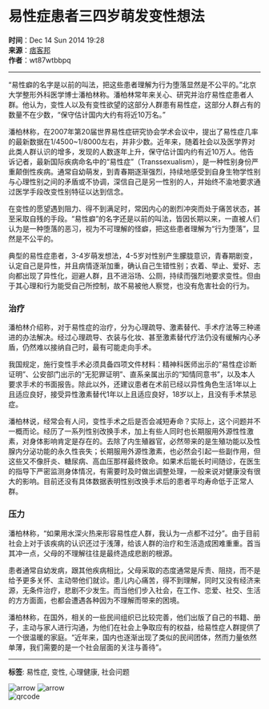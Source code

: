 # 易性症患者三四岁萌发变性想法

**时间**：Dec 14 Sun 2014 19:28  
**来源**：[痞客邦](https://www.pixnet.net/)  
**作者**：wt87wtbbpq  

---

“易性癖的名字是以前的叫法，把这些患者理解为行为堕落显然是不公平的。”北京大学整形外科医学博士潘柏林称。潘柏林常年来关心、研究并治疗易性症患者人群。他认为，变性人以及有变性欲望的这部分人群患有易性症，这部分人群占有的数量不在少数，“保守估计国内大约有将近10万名。”

潘柏林称，在2007年第20届世界易性症研究协会学术会议中，提出了易性症几率的最新数据在1/4500~1/8000左右，并非少数。近年来，随着社会以及医学界对此类人群认识的增多，发现的人数逐年上升，保守估计国内约有近10万人。他告诉记者，最新国际疾病命名中的“易性症”（Transsexualism），是一种性别身份严重颠倒性疾病。通常自幼萌发，到青春期逐渐强烈，持续地感受到自身生物学性别与心理性别之间的矛盾或不协调，深信自己是另一性别的人，并始终不渝地要求通过医学手段改变性别特征以达到信念。

在变性的愿望遇到阻力、得不到满足时，常因内心的剧烈冲突而处于痛苦状态，甚至采取自残的手段。“易性癖”的名字还是以前的叫法，皆因长期以来，一直被人们认为是一种堕落的恶习，视为不可理解的怪癖，把这些患者理解为“行为堕落”，显然是不公平的。

典型的易性症患者，3-4岁萌发想法，4-5岁对性别产生朦胧意识，青春期剧变，认定自己是异性，并且病情逐渐加重，确认自己生错性别；衣着、举止、爱好、志向都出现了异性化，迴避人群，且不进浴场、公厕，持续而强烈地要求变性。但由于其心理和行为能受自己所控制，故不易被他人察觉，也没有危害社会的行为。

### 治疗

潘柏林介绍称，对于易性症的治疗，分为心理疏导、激素替代、手术疗法等三种递进的办法解决。经过心理疏导、衣装与化妆、甚至激素替代疗法仍没有缓解内心矛盾，仍然难以接纳自己时，最有可能走向手术。

我国规定，施行变性手术必须具备四项文件材料：精神科医师出示的“易性症诊断证明”、公安部门出示的“无犯罪证明”、直系亲属出示的“知情同意书”，以及本人要求手术的书面报告。除此以外，还建议患者在术前已经以异性角色生活1年以上且适应良好，接受异性激素替代1年以上且适应良好，18岁以上，且没有手术禁忌症。

潘柏林说，经常会有人问，变性手术之后是否会减短寿命？实际上，这个问题并不一概而论。经历了一系列性别改换手术，加上有些人同时也长期服用外源性性激素，对身体影响肯定是存在的。去除了内生殖器官，必然带来的是生殖功能以及性腺内分泌功能的永久性丧失；长期服用外源性激素，也必然会引起一些副作用，但这些又不像肝炎、糖尿病、高血压那样最终致命。如果术后能长时间随诊，在医生的指导下严密监测身体情况，有需要时及时做出调整处理，一般来说对健康没有很大的影响。目前还没有具体数据表明性别改换手术后的患者平均寿命低于正常人群。

### 压力

潘柏林称，“如果用水深火热来形容易性症人群，我认为一点都不过分”。由于目前社会上对于该疾病的认识还过于浅薄，给该人群的治疗和生活造成困难重重。首当其冲一点，父母的不理解往往是最终造成悲剧的根源。

患者通常自幼发病，跟其他疾病相比，父母采取的态度通常是斥责、阻挠，而不是给予更多关怀、主动带他们就诊。患儿内心痛苦，得不到理解，同时又没有经济来源，无条件治疗，悲剧不少发生。而当他们步入社会，在工作、恋爱、社交、生活的方方面面，也都会遭遇各种因为不理解而带来的困境。

潘柏林称，在国外，相关的一些民间组织已比较完善，他们出版了自己的书籍、册子，主动与家人进行沟通，为他们在社会上争取应有的权益，给易性症人群提供了一个很温暖的家庭。“近年来，国内也逐渐出现了类似的民间团体，然而力量依然单薄，我们需要的是一个社会层面的关注与善待”。

---

**标签**: 易性症, 变性, 心理健康, 社会问题  

![arrow](//front.pixfs.net/images/blog/post/desktop/poi_btn_arrow_back.svg?v=bb0be39806ad586a1c6a9b9555756070)
![arrow](//front.pixfs.net/images/blog/post/desktop/poi_btn_arrow_next.svg?v=bb0be39806ad586a1c6a9b9555756070)  
![qrcode](https://s.pimg.tw/qrcode/wt87wtbbpq/blog/post/191459370.png)